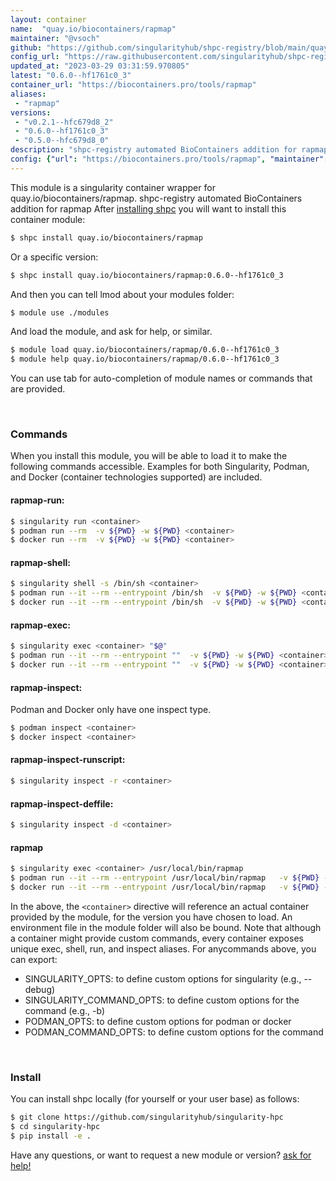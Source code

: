```yaml
---
layout: container
name:  "quay.io/biocontainers/rapmap"
maintainer: "@vsoch"
github: "https://github.com/singularityhub/shpc-registry/blob/main/quay.io/biocontainers/rapmap/container.yaml"
config_url: "https://raw.githubusercontent.com/singularityhub/shpc-registry/main/quay.io/biocontainers/rapmap/container.yaml"
updated_at: "2023-03-29 03:31:59.970805"
latest: "0.6.0--hf1761c0_3"
container_url: "https://biocontainers.pro/tools/rapmap"
aliases:
 - "rapmap"
versions:
 - "v0.2.1--hfc679d8_2"
 - "0.6.0--hf1761c0_3"
 - "0.5.0--hfc679d8_0"
description: "shpc-registry automated BioContainers addition for rapmap"
config: {"url": "https://biocontainers.pro/tools/rapmap", "maintainer": "@vsoch", "description": "shpc-registry automated BioContainers addition for rapmap", "latest": {"0.6.0--hf1761c0_3": "sha256:863de1f30d00960140a1df9b7ee69672f1afef7e6346805dddb6d4e307d8e58f"}, "tags": {"v0.2.1--hfc679d8_2": "sha256:b17abbee8b67810c8291d09721a3d982edf74800ce5d4879e9d265391a5756c4", "0.6.0--hf1761c0_3": "sha256:863de1f30d00960140a1df9b7ee69672f1afef7e6346805dddb6d4e307d8e58f", "0.5.0--hfc679d8_0": "sha256:a973b5c35e2343084e603fd576e8a2043f655c4b9a93da776f2601b72dfa48c0"}, "docker": "quay.io/biocontainers/rapmap", "aliases": {"rapmap": "/usr/local/bin/rapmap"}}
---
```


This module is a singularity container wrapper for quay.io/biocontainers/rapmap.
shpc-registry automated BioContainers addition for rapmap
After [installing shpc](#install) you will want to install this container module:


```bash
$ shpc install quay.io/biocontainers/rapmap
```

Or a specific version:

```bash
$ shpc install quay.io/biocontainers/rapmap:0.6.0--hf1761c0_3
```

And then you can tell lmod about your modules folder:

```bash
$ module use ./modules
```

And load the module, and ask for help, or similar.

```bash
$ module load quay.io/biocontainers/rapmap/0.6.0--hf1761c0_3
$ module help quay.io/biocontainers/rapmap/0.6.0--hf1761c0_3
```

You can use tab for auto-completion of module names or commands that are provided.

<br>

### Commands

When you install this module, you will be able to load it to make the following commands accessible.
Examples for both Singularity, Podman, and Docker (container technologies supported) are included.

#### rapmap-run:

```bash
$ singularity run <container>
$ podman run --rm  -v ${PWD} -w ${PWD} <container>
$ docker run --rm  -v ${PWD} -w ${PWD} <container>
```

#### rapmap-shell:

```bash
$ singularity shell -s /bin/sh <container>
$ podman run --it --rm --entrypoint /bin/sh  -v ${PWD} -w ${PWD} <container>
$ docker run --it --rm --entrypoint /bin/sh  -v ${PWD} -w ${PWD} <container>
```

#### rapmap-exec:

```bash
$ singularity exec <container> "$@"
$ podman run --it --rm --entrypoint ""  -v ${PWD} -w ${PWD} <container> "$@"
$ docker run --it --rm --entrypoint ""  -v ${PWD} -w ${PWD} <container> "$@"
```

#### rapmap-inspect:

Podman and Docker only have one inspect type.

```bash
$ podman inspect <container>
$ docker inspect <container>
```

#### rapmap-inspect-runscript:

```bash
$ singularity inspect -r <container>
```

#### rapmap-inspect-deffile:

```bash
$ singularity inspect -d <container>
```


#### rapmap

```bash
$ singularity exec <container> /usr/local/bin/rapmap
$ podman run --it --rm --entrypoint /usr/local/bin/rapmap   -v ${PWD} -w ${PWD} <container> -c " $@"
$ docker run --it --rm --entrypoint /usr/local/bin/rapmap   -v ${PWD} -w ${PWD} <container> -c " $@"
```



In the above, the `<container>` directive will reference an actual container provided
by the module, for the version you have chosen to load. An environment file in the
module folder will also be bound. Note that although a container
might provide custom commands, every container exposes unique exec, shell, run, and
inspect aliases. For anycommands above, you can export:

 - SINGULARITY_OPTS: to define custom options for singularity (e.g., --debug)
 - SINGULARITY_COMMAND_OPTS: to define custom options for the command (e.g., -b)
 - PODMAN_OPTS: to define custom options for podman or docker
 - PODMAN_COMMAND_OPTS: to define custom options for the command

<br>

### Install

You can install shpc locally (for yourself or your user base) as follows:

```bash
$ git clone https://github.com/singularityhub/singularity-hpc
$ cd singularity-hpc
$ pip install -e .
```

Have any questions, or want to request a new module or version? [ask for help!](https://github.com/singularityhub/singularity-hpc/issues)
